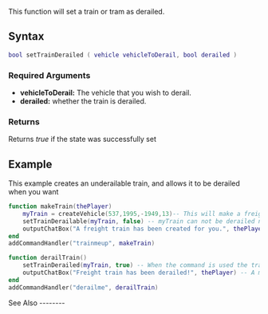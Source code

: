 This function will set a train or tram as derailed.

Syntax
------

``` lua
bool setTrainDerailed ( vehicle vehicleToDerail, bool derailed )              
```

### Required Arguments

-   **vehicleToDerail:** The vehicle that you wish to derail.
-   **derailed:** whether the train is derailed.

### Returns

Returns *true* if the state was successfully set

Example
-------

<section name="Example" class="server" show="true">
This example creates an underailable train, and allows it to be derailed when you want

``` lua
function makeTrain(thePlayer)
    myTrain = createVehicle(537,1995,-1949,13)-- This will make a freight train just east of the LS train station
    setTrainDerailable(myTrain, false) -- myTrain can not be derailed now
    outputChatBox("A freight train has been created for you.", thePlayer) -- Just a simple message for the player
end
addCommandHandler("trainmeup", makeTrain)

function derailTrain()
    setTrainDerailed(myTrain, true) -- When the command is used the train becomes derailed
    outputChatBox("Freight train has been derailed!", thePlayer) -- A message to confirm the train was derailed
end
addCommandHandler("derailme", derailTrain)
```

</section>
See Also
--------
